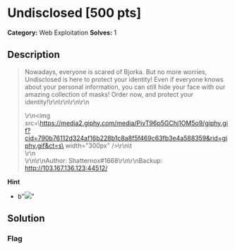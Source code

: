# Undisclosed [500 pts]

**Category:** Web Exploitation
**Solves:** 1

## Description
>Nowadays, everyone is scared of Bjorka. But no more worries, Undisclosed is here to protect your identity! Even if everyone knows about your personal information, you can still hide your face with our amazing collection of masks! Order now, and protect your identity!\r\n\r\n<style>\r\n\t.gambar{\r\n\tdisplay:flex;\r\n\tjustify-content:center;\r\n\t\r\n\t}\r\n\t</style>\r\n\r\n<div class="gambar">\r\n<img src=\https://media2.giphy.com/media/PivT96p5GChj1OM5o9/giphy.gif?cid=790b76112d324af16b228b1c8a8f5f469c63fb3e4a588359&rid=giphy.gif&ct=s\ width="300px" />\r\n\t</div>\r\n<br>\r\n\r\nAuthor: Shatternox#1668\r\n\r\nBackup: http://103.167.136.123:44512/

**Hint**
* b"<img src=https://i.pinimg.com/originals/9c/85/7e/9c857e898421fbb133095aa4578ac332.gif />"

## Solution

### Flag

